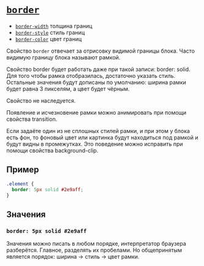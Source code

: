 # [`border`](../index.md)

- [`border-width`](./border-width.md) толщина границ
- [`border-style`](./border-style.md) стиль границ
- [`border-color`](./border-color.md) цвет границ

Свойство `border` отвечает за отрисовку видимой границы блока. Часто видимую границу блока называют рамкой.

Свойство border будет работать даже при такой записи: border: solid. Для того чтобы рамка отобразилась, достаточно указать стиль. Остальные значения будут дописаны по умолчанию: ширина рамки будет равна 3 пикселям, а цвет будет чёрным.

Свойство не наследуется.

Появление и исчезновение рамки можно анимировать при помощи свойства transition.

Если задаёте один из не сплошных стилей рамки, и при этом у блока есть фон, то фоновый цвет или картинка будут находиться под рамкой и будут видны в промежутках. Это поведение можно исправить при помощи свойства background-clip.

## Пример

```css
.element {
  border: 5px solid #2e9aff;
}
```

## Значения

### `border: 5px solid #2e9aff`

Значения можно писать в любом порядке, интерпретатор браузера разберётся. Главное, разделять их пробелами. Но общепринятым является порядок: ширина → стиль → цвет рамки.
